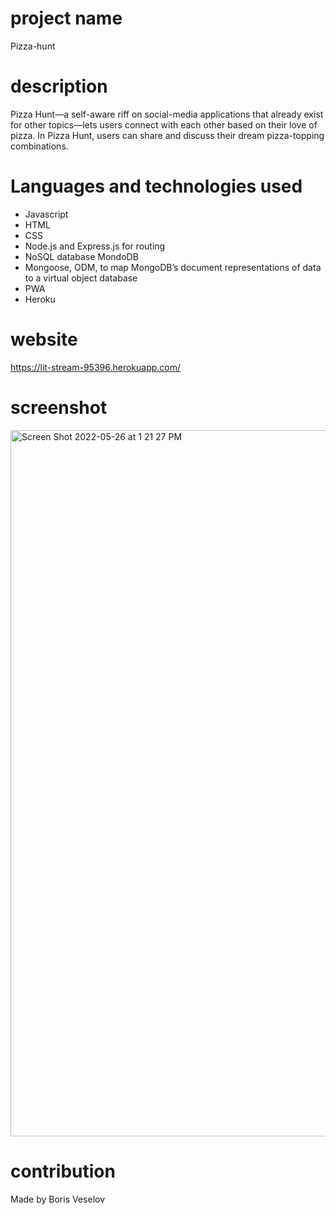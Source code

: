 # project name

Pizza-hunt

# description

Pizza Hunt—a self-aware riff on social-media applications that already exist for other topics—lets users connect with each other based on their love of pizza. In Pizza Hunt, users can share and discuss their dream pizza-topping combinations.

# Languages and technologies used

* Javascript
* HTML
* CSS
* Node.js and Express.js for routing
* NoSQL database MondoDB
* Mongoose, ODM, to map MongoDB’s document representations of data to a virtual object database
* PWA
* Heroku

# website

https://lit-stream-95396.herokuapp.com/

# screenshot
<img width="1130" alt="Screen Shot 2022-05-26 at 1 21 27 PM" src="https://user-images.githubusercontent.com/96749114/170544911-46b24b11-2092-4527-9f71-61c352533d3a.png">

# contribution

Made by Boris Veselov

